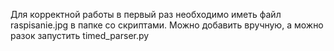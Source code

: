 Для корректной работы в первый раз необходимо иметь файл raspisanie.jpg в папке со скриптами. Можно добавить вручную, а можно разок запустить timed_parser.py

